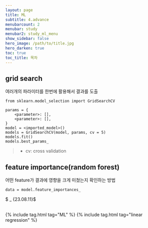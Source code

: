 ```yaml
---
layout: page
title: ML
subtitle: 4.advance
menubarcount: 2
menubar: study
menubar2: study_ml_menu
show_sidebar: false
hero_image: /path/to/title.jpg
hero_darken: true
toc: true
toc_title: 목차
---
```


## grid search
여러개의 파라미터를 한번에 활용해서 결과를 도출

```
from sklearn.model_selection import GridSearchCV

params = {
    <parameter>: [],
    <parameter>: [],
}
model = <imported_model>()
models = GridSearchCV(model, params, cv = 5)
models.fit()
models.best_params_
```
> * cv: cross validation

## feature importance(random forest)
어떤 feature가 결과에 영향을 크게 미쳤는지 확인하는 방법
```
data = model.feature_importances_
```

$ _ {23.08.11}$<br/><br/>



{% include tag.html tag="ML" %}  {% include tag.html tag="linear regression" %}